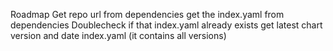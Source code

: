 Roadmap
Get repo url from dependencies
get the index.yaml from dependencies
    Doublecheck if that index.yaml already exists
get latest chart version and date index.yaml (it contains all versions)

